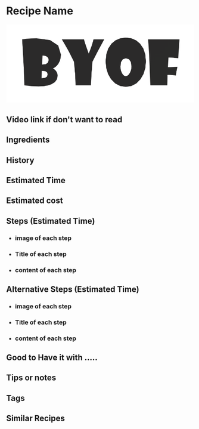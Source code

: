 # Recipe Name

![Bite Your Own Food](byof.png "Bite Your Own Food")

## Video link if don't want to read

## Ingredients

## History

## Estimated Time

## Estimated cost

## Steps (Estimated Time)

* ### image of each step
* ### Title of each step
* ### content of each step

## Alternative Steps (Estimated Time)

* ### image of each step
* ### Title of each step
* ### content of each step

## Good to Have it with .....

## Tips or notes

## Tags

## Similar Recipes

